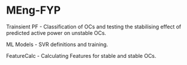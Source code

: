 # MEng-FYP

Trainsient PF  - Classification of OCs and testing the stabilising effect of predicted active power on unstable OCs. 

ML Models - SVR definitions and training. 

FeatureCalc - Calculating Features for stable and stable OCs. 
